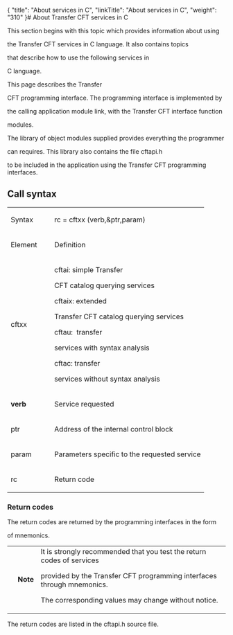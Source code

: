 {
    "title": "About services in C",
    "linkTitle": "About services in C",
    "weight": "310"
}# <span id="Using_CFT_services_in_C__Start_here"></span>About Transfer CFT services in C

This section begins with this topic which provides information about using
the Transfer CFT services in C language. It also contains topics
that describe how to use the following services in
C language.

This page describes the Transfer
CFT programming interface. The programming interface is implemented by
the calling application module link, with the Transfer CFT interface function
modules.

The library of object modules supplied provides everything the programmer
can requires. This library also contains the file cftapi.h
to be included in the application using the Transfer CFT programming interfaces.

## <span id="Call_Syntax"></span>Call syntax

<table data-cellspacing="0" width="90%">
<tbody>
<tr class="odd" data-valign="top">
<td width="22.133%"><p>Syntax</p></td>
<td width="77.867%"><p>rc = cftxx (verb,&amp;ptr,param)</p></td>
</tr>
<tr class="even" data-valign="top">
<td data-bgcolor="#C0C0C0" width="22.133%"><p>Element</p></td>
<td data-bgcolor="#C0C0C0" width="77.867%"><p>Definition</p></td>
</tr>
<tr class="odd" data-valign="top">
<td width="22.133%"><p>cftxx</p></td>
<td width="77.867%"><p><span>cftai</span>: simple Transfer
CFT catalog querying services</p>
<p><span>cftaix</span>: extended
<span>Transfer CFT</span> catalog querying services</p>
<p><span>cftau</span>:  transfer
services with syntax analysis</p>
<p><span>cftac</span>: transfer
services without syntax analysis</p></td>
</tr>
<tr class="even" data-valign="top">
<td width="22.133%"><p><strong><span>verb</span></strong></p></td>
<td width="77.867%"><p>Service requested</p></td>
</tr>
<tr class="odd" data-valign="top">
<td width="22.133%"><p>ptr</p></td>
<td width="77.867%"><p>Address of the internal control block</p></td>
</tr>
<tr class="even" data-valign="top">
<td width="22.133%"><p>param</p></td>
<td width="77.867%"><p>Parameters specific to the requested service</p></td>
</tr>
<tr class="odd">
<td><p>rc</p></td>
<td><p>Return code</p></td>
</tr>
</tbody>
</table>

### Return codes

The return codes are returned by the programming interfaces in the form
of mnemonics.

<table data-cellpadding="0" data-cellspacing="0">
<tbody>
<tr class="odd">
<td data-valign="top"></td>
<td data-valign="top"><span><strong>Note</strong></span></td>
<td data-mc-autonum="&lt;b&gt;Note&lt;/b&gt;" data-valign="top">It is strongly recommended that you test the return codes of services
provided by the <span>Transfer CFT</span> programming interfaces through mnemonics.
The corresponding values may change without notice.</td>
</tr>
</tbody>
</table>

The return codes are listed in the cftapi.h source file.
